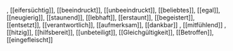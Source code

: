 , [[eifersüchtig]], [[beeindruckt]], [[unbeeindruckt]], [[beliebtes]], [[egal]], [[neugierig]], [[staunend]], [[lebhaft]], [[erstaunt]], [[begeistert]], [[entsetzt]], [[verantwortlich]], [[aufmerksam]], [[dankbar]]
, [[mitfühlend]]
, [[hitzig]], [[hilfsbereit]], [[unbeteiligt]], [[Gleichgültigkeit]], [[Betroffen]], [[eingefleischt]]